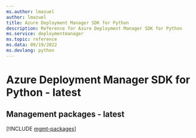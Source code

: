 ```yaml
---
ms.author: lmazuel
author: lmazuel
title: Azure Deployment Manager SDK for Python
description: Reference for Azure Deployment Manager SDK for Python
ms.service: deploymentmanager
ms.topic: reference
ms.data: 09/19/2022
ms.devlang: python
---
```

# Azure Deployment Manager SDK for Python - latest

## Management packages - latest
[!INCLUDE [mgmt-packages](deployment-manager-mgmt-index.md)]